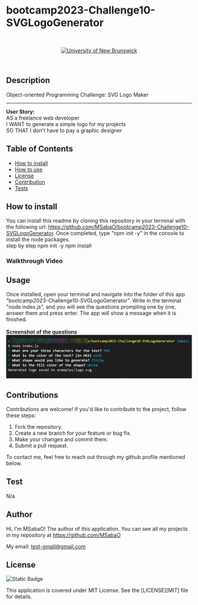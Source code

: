# bootcamp2023-Challenge10-SVGLogoGenerator

<br/>
<p align="center">
    <a href="https://unb.ca/cel/bootcamps/coding.html">
        <img alt="University of New Brunswick" src="https://img.shields.io/static/v1.svg?label=bootcamp&message=UNB&color=red" /></a>
    
</p>
<br/>

## Description

Object-oriented Programming Challenge: SVG Logo Maker
<hr>
<b>User Story:</b><br>
AS a freelance web developer <br>
I WANT to generate a simple logo for my projects<br>
SO THAT I don't have to pay a graphic designer<br>


## Table of Contents

- [How to install](#installation)
- [How to use](#instruction)
- [License](#license)
- [Contribution](#contribution)
- [Tests](#testing)


## How to install
You can install this readme by cloning this repository in your terminal with the following url: https://github.com/MSabaO/bootcamp2023-Challenge10-SVGLogoGenerator. Once completed, type "npm init -y" in the console to install the node packages. <br>
step by step
npm init -y
npm install



### Walkthrough Video



## Usage
Once installed, open your terminal and navigate into the folder of this app "bootcamp2023-Challenge10-SVGLogoGenerator". Write in the terminal "node index.js", and you will see the questions prompting one by one, answer them and press enter. The app will show a message when it is finished.<br>
<br>
<b>Screenshot of the questions</b>
![alt text](image.png)


## Contributions
Contributions are welcome! If you'd like to contribute to the project, follow these steps:

1.    Fork the repository.
2.    Create a new branch for your feature or bug fix.
3.    Make your changes and commit them.
4.    Submit a pull request.

To contact me, feel free to reach out through my github profile mentioned below.

## Test
N/a

## Author
Hi, I'm MSabaO! The author of this application. You can see all my projects in my repository at https://github.com/MSabaO

My email: test-gmail@gmail.com

## License 
![Static Badge](https://img.shields.io/badge/License-MIT-blue) <br>

This application is covered under MIT License. See the [LICENSE][MIT] file for details.
